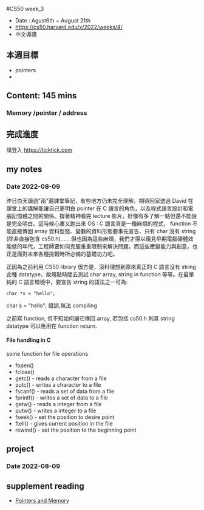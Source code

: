 #CS50 week_3
- Date : Agust6th ~ August 21th
- https://cs50.harvard.edu/x/2022/weeks/4/
- 中文導讀

## 本週目標
- pointers
- 

## Content:  145 mins
### Memory /pointer / address



## 完成進度
請登入 https://ticktick.com

## my notes
### Date 2022-08-09
昨日白天讀過"兩"遍課堂筆記，有些地方仍未完全理解，期待回家透過 David 在課堂上的講解能讓自己更明白 pointer 在 C 語言的角色，以及程式語言設計和電腦記憶體之間的關係。撐著精神看完 lecture 影片，好像有多了解一點但還不能說是完全明白。這時候心裏又跑出來 OS : C 語言真是一種麻煩的程式， function 不能直接傳回 array 資料型態、變數的資料形態要事先宣告、只有 char 沒有 string (除非直接包含 cs50.h).......但也因為這些麻煩，我們才得以窺見早期電腦硬體效能低的年代，工程師要如何克服重重限制來解決問題。而這些應變能力與創意，也正是面對未來各種挑戰時所必備的基礎功力吧。

正因為之前利用 CS50 library 很方便，沒料理想到原來真正的 C 語言沒有 string 此種 datatype，故用點時間去測試 char array, string in function 等等。在最單純的 C 語言環境中，要宣告 string 的語法之一可為:

```
char *s = "hello";
```
char s = "hello"; 錯誤,無法 compiling
 


之前寫 function, 但不知如何讓它傳回 array, 若包括 cs50.h 則其 string datatype 可以應用在 function return.

#### File handling in C
some function for file operations 
- fopen()
- fclose()
- getc() - reads a character from a file
- putc() - writes a character to a file
- fscanf() - reads a set of data from a file
- fprintf() - writes a set of data to a file
- getw() - reads a integer from a file
- putw() - writes a integer to a file
- fseek() - set the position to desire point
- ftell() - gives current position in the file
- rewind() - set the position to the beginning point


## project
### Date 2022-08-09



## supplement reading 

- [Pointers and Memory](http://cslibrary.stanford.edu/102/)


